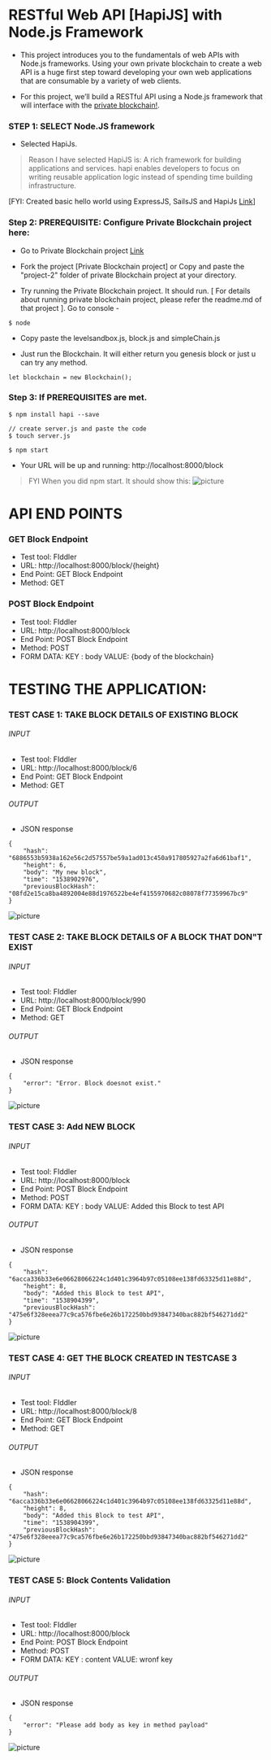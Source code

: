 # RESTful Web API [HapiJS] with Node.js Framework

- This project introduces you to the fundamentals of web APIs with Node.js frameworks. Using your own private blockchain to create a web API is a huge first step toward developing your own web applications that are consumable by a variety of web clients. 


- For this project, we’ll build a RESTful API using a Node.js framework that will interface with the [private blockchain!](https://github.com/KushalGH/private_blockchain_leveldb). 


### STEP 1:  SELECT Node.JS framework
- Selected HapiJs.

> Reason I have selected HapiJS is:
> A rich framework for building applications and services.
> hapi enables developers to focus on writing reusable application logic instead of spending time building infrastructure.

 [FYI: Created basic hello world using ExpressJS, SailsJS and HapiJs [Link](https://github.com/KushalGH/webservices_nodeJS)]



### Step 2: PREREQUISITE: Configure Private Blockchain project here:

- Go to Private Blockchain project [Link](https://github.com/KushalGH/private_blockchain_leveldb)

- Fork the project [Private Blockchain project] or Copy and paste the "project-2" folder of private Blockchain project at your directory.

- Try running the Private Blockchain project. It should run. [ For details about running private blockchain project, please refer the readme.md of that project ].  Go to console - 
```
$ node
```

- Copy paste the levelsandbox.js, block.js and simpleChain.js

- Just run the Blockchain. It will either return you genesis block or just u can try any method.
```
let blockchain = new Blockchain();
```

### Step 3: If PREREQUISITES are met.

```
$ npm install hapi --save

// create server.js and paste the code
$ touch server.js

$ npm start
```	

- Your URL will be up and running: http://localhost:8000/block

> FYI When you did npm start. It should show this: 
![picture](images/001_npmstart.png)

# API END POINTS

### GET Block Endpoint
- Test tool: FIddler
- URL: http://localhost:8000/block/{height}
- End Point: GET Block Endpoint
- Method: GET

### POST Block Endpoint
- Test tool: FIddler
- URL: http://localhost:8000/block
- End Point: POST Block Endpoint
- Method: POST
- FORM DATA: 
		KEY  : body
	 	VALUE: {body of the blockchain}


# TESTING THE APPLICATION: 


### TEST CASE 1: TAKE BLOCK DETAILS OF EXISTING BLOCK

###### INPUT
- Test tool: FIddler
- URL: http://localhost:8000/block/6
- End Point: GET Block Endpoint
- Method: GET

###### OUTPUT
- JSON response
```
{
    "hash": "6886553b5938a162e56c2d57557be59a1ad013c450a917805927a2fa6d61baf1",
    "height": 6,
    "body": "My new block",
    "time": "1538902976",
    "previousBlockHash": "08fd2e15ca8ba4892004e88d1976522be4ef4155970682c08078f77359967bc9"
}
```
![picture](images/002_getexistingblock.png)


### TEST CASE 2: TAKE BLOCK DETAILS OF A BLOCK THAT DON"T EXIST

###### INPUT
- Test tool: FIddler
- URL: http://localhost:8000/block/990
- End Point: GET Block Endpoint
- Method: GET

###### OUTPUT
- JSON response
```
{
    "error": "Error. Block doesnot exist."
}
```
![picture](images/003_non_existent_block.png)



### TEST CASE 3: Add NEW BLOCK 

###### INPUT
- Test tool: FIddler
- URL: http://localhost:8000/block
- End Point: POST Block Endpoint
- Method: POST
- FORM DATA: 
		KEY  : body
	 	VALUE: Added this Block to test API
  

###### OUTPUT
- JSON response
```
{
    "hash": "6acca336b33e6e06628066224c1d401c3964b97c05108ee138fd63325d11e88d",
    "height": 8,
    "body": "Added this Block to test API",
    "time": "1538904399",
    "previousBlockHash": "475e6f328eeea77c9ca576fbe6e26b172250bbd93847340bac882bf546271dd2"
}
```
![picture](images/004a_addednewblock.png)

### TEST CASE 4: GET THE BLOCK CREATED IN TESTCASE 3

###### INPUT
- Test tool: FIddler
- URL: http://localhost:8000/block/8
- End Point: GET Block Endpoint
- Method: GET

###### OUTPUT
- JSON response
```
{
    "hash": "6acca336b33e6e06628066224c1d401c3964b97c05108ee138fd63325d11e88d",
    "height": 8,
    "body": "Added this Block to test API",
    "time": "1538904399",
    "previousBlockHash": "475e6f328eeea77c9ca576fbe6e26b172250bbd93847340bac882bf546271dd2"
}
```
![picture](images/004b_getblockcreatedabove.png)

### TEST CASE 5: Block Contents Validation

###### INPUT
- Test tool: FIddler
- URL: http://localhost:8000/block
- End Point: POST Block Endpoint
- Method: POST
- FORM DATA: 
		KEY  : content
	 	VALUE: wronf key
  

###### OUTPUT
- JSON response
```
{
    "error": "Please add body as key in method payload"
}
```
![picture](images/005_wrongkey.png)
